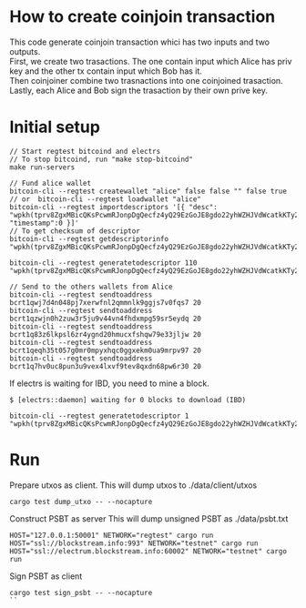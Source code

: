 # How to create coinjoin transaction
This code generate coinjoin transaction whici has two inputs and two outputs.  
First, we create two trasactions. The one contain input which Alice has priv key and the other tx contain input which Bob has it.    
Then coinjoiner combine two trasnactions into one coinjoined trasaction.  
Lastly, each Alice and Bob sign the trasaction by their own prive key.  

# Initial setup

```
// Start regtest bitcoind and electrs
// To stop bitcoind, run "make stop-bitcoind"
make run-servers

// Fund alice wallet
bitcoin-cli --regtest createwallet "alice" false false "" false true
// or  bitcoin-cli --regtest loadwallet "alice"
bitcoin-cli --regtest importdescriptors '[{ "desc": "wpkh(tprv8ZgxMBicQKsPcwmRJonpDgQecfz4yQ29EzGoJE8gdo22yhWZHJVdWcatkKTy28CqGxnfuyZmaVeehVb52RPJVc1qrs8dVR6uQvcZwWdcX5w/84h/1h/0h/0/*)#88ru8wxx", "timestamp":0 }]'
// To get checksum of descriptor
bitcoin-cli --regtest getdescriptorinfo "wpkh(tprv8ZgxMBicQKsPcwmRJonpDgQecfz4yQ29EzGoJE8gdo22yhWZHJVdWcatkKTy28CqGxnfuyZmaVeehVb52RPJVc1qrs8dVR6uQvcZwWdcX5w/84h/1h/0h/0/*)"

bitcoin-cli --regtest generatetodescriptor 110 "wpkh(tprv8ZgxMBicQKsPcwmRJonpDgQecfz4yQ29EzGoJE8gdo22yhWZHJVdWcatkKTy28CqGxnfuyZmaVeehVb52RPJVc1qrs8dVR6uQvcZwWdcX5w/84h/1h/0h/0/0)"

// Send to the others wallets from Alice
bitcoin-cli --regtest sendtoaddress bcrt1qwj7d4n048pj7xerwfnl2qmmnlk9ggjs7v0fqs7 20
bitcoin-cli --regtest sendtoaddress bcrt1qzwjn0h2zuw3r5ju9v44vn4fhdxmpg59sr5eydq 20
bitcoin-cli --regtest sendtoaddress bcrt1q83z6lkpsl6zr4ygnd20hmucxfshqw79e33jljw 20
bitcoin-cli --regtest sendtoaddress bcrt1qeqh35t057g0mr0mpyxhqc0ggxekm0ua9mrpv97 20
bitcoin-cli --regtest sendtoaddress bcrt1q7hv0uc8pun3u9vex4lxvf9tev8qxdn68pw6r30 20
```

If electrs is waiting for IBD, you need to mine a block.  
```
$ [electrs::daemon] waiting for 0 blocks to download (IBD)
```

```
bitcoin-cli --regtest generatetodescriptor 1 "wpkh(tprv8ZgxMBicQKsPcwmRJonpDgQecfz4yQ29EzGoJE8gdo22yhWZHJVdWcatkKTy28CqGxnfuyZmaVeehVb52RPJVc1qrs8dVR6uQvcZwWdcX5w/84h/1h/0h/0/0)"
```

# Run
Prepare utxos as client.
This will dump utxos to ./data/client/utxos 
```
cargo test dump_utxo -- --nocapture
```

Construct PSBT as server
This will dump unsigned PSBT as ./data/psbt.txt
```
HOST="127.0.0.1:50001" NETWORK="regtest" cargo run
HOST="ssl://blockstream.info:993" NETWORK="testnet" cargo run
HOST="ssl://electrum.blockstream.info:60002" NETWORK="testnet" cargo run
```

Sign PSBT as client
```
cargo test sign_psbt -- --nocapture
``
